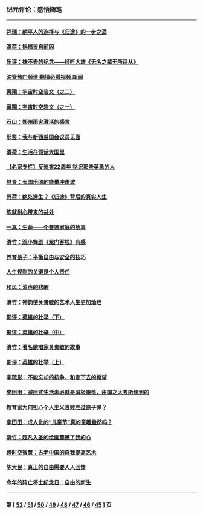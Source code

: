 ### 纪元评论：感悟随笔
---
#### [祥瑞：躺平人的选择与《归途》的一步之遥](../../pages/nsc1035/n13213201.md?09140330) 
#### [清荷：祸福皆自前因](../../pages/nsc1035/n13213177.md?09140330) 
#### [乐评：抹不去的纪念——倾听大雄《无名之辈无所适从》](../../pages/nsc1035/n13163359.md?09140330) 
#### [油管热门频道 翻墙必看视频 新闻](ok?09140330)
#### [黄翔：宇宙时空岩文（之二）](../../pages/nsc1035/n13141116.md?09140330) 
#### [黄翔：宇宙时空岩文（之一）](../../pages/nsc1035/n13140355.md?09140330) 
#### [石山：郑州雨灾激活的感言](../../pages/nsc1035/n13135372.md?09140330) 
#### [邢鉴：我与新西兰国会议员见面](../../pages/nsc1035/n13111626.md?09140330) 
#### [清荷：生活在假话大国里](../../pages/nsc1035/n13103916.md?09140330) 
#### [【名家专栏】反迫害22周年 铭记那些英勇的人](../../pages/nsc1035/n13102771.md?09140330) 
#### [林青：天国乐团的能量冲击波](../../pages/nsc1035/n13099634.md?09140330) 
#### [尚荷：绝处逢生？《归途》背后的真实人生](../../pages/nsc1035/n13099470.md?09140330) 
#### [练就耐心带来的益处](../../pages/nsc1035/n13081876.md?09140330) 
#### [一真：生命——个普通家庭的故事](../../pages/nsc1035/n13075782.md?09140330) 
#### [清竹：观小舞剧《龙门客栈》有感](../../pages/nsc1035/n13069850.md?09140330) 
#### [养育孩子：平衡自由与安全的技巧](../../pages/nsc1035/n13054510.md?09140330) 
#### [人生规则的关键是个人责任](../../pages/nsc1035/n13053252.md?09140330) 
#### [和风：消声的悲歌](../../pages/nsc1035/n13051994.md?09140330) 
#### [清竹：神韵使关贵敏的艺术人生更加灿烂](../../pages/nsc1035/n13038731.md?09140330) 
#### [影评：英雄的壮举（下）](../../pages/nsc1035/n13027438.md?09140330) 
#### [影评：英雄的壮举（中）](../../pages/nsc1035/n13027244.md?09140330) 
#### [清竹：著名歌唱家关贵敏的故事](../../pages/nsc1035/n13025435.md?09140330) 
#### [影评：英雄的壮举（上）](../../pages/nsc1035/n13024688.md?09140330) 
#### [李疏影：不能忘却的抗争，和走下去的希望](../../pages/nsc1035/n13022097.md?09140330) 
#### [李田田：减压式生活未必就是消极堕落，由国之大考所想到的](../../pages/nsc1035/n13017621.md?09140330) 
#### [教育家为何担心个人主义衰败胜过原子弹？](../../pages/nsc1035/n13002969.md?09140330) 
#### [李田田：成人化的“儿童节”真的童趣盎然吗？](../../pages/nsc1035/n13000386.md?09140330) 
#### [清竹：超凡入圣的绘画震撼了我的心](../../pages/nsc1035/n12993985.md?09140330) 
#### [跨时空智慧：古老中国的自我提高艺术](../../pages/nsc1035/n12988506.md?09140330) 
#### [陈大民：真正的自由需要人人回馈](../../pages/nsc1035/n12990148.md?09140330) 
#### [今年的阵亡将士纪念日：自由的新生](../../pages/nsc1035/n12989540.md?09140330) 

---
#### 第 [ [52](./52.md?09140330) / [51](./51.md?09140330) / [50](./50.md?09140330) / [49](./49.md?09140330) / [48](./48.md?09140330) / [47](./47.md?09140330) / [46](./46.md?09140330) / [45](./45.md?09140330) ] 页
